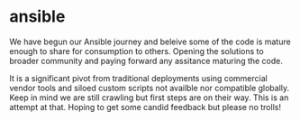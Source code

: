 # ansible
We have begun our Ansible journey and beleive some of the code is mature enough to share for consumption to others. Opening the solutions to broader community and paying forward any assitance maturing the code. 

It is a significant pivot from traditional deployments using commercial vendor tools and siloed custom scripts not availble nor compatible globally. Keep in mind we are still crawling but first steps are on their way. This is an attempt at that. Hoping to get some candid feedback but please no trolls!
